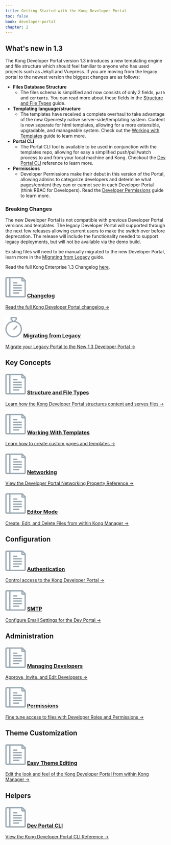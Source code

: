 ```yaml
---
title: Getting Started with the Kong Developer Portal
toc: false
book: developer-portal
chapter: 2
---
```


## What's new in 1.3

The Kong Developer Portal version 1.3 introduces a new templating engine and 
file structure which should feel familiar to anyone who has used projects such 
as Jekyll and Vuepress. If you are moving from the legacy portal to the newest 
version the biggest changes are as follows:

- **Files Database Structure**
  - The files schema is simplified and now consists of only 2 fields, `path` and
  `contents`. You can read more about these fields in the 
  [Structure and File Types](/enterprise/{{page.kong_version}}/developer-portal/structure-and-file-types) guide.
- **Templating language/structure**
  - The templates have received a complete overhaul to take advantage of the new 
  Openresty native server-side/templating system. Content is now separate for 
  html templates, allowing for a more extensible, upgradable, and manageable system.
  Check out the [Working with Templates](/enterprise/{{page.kong_version}}/developer-portal/working-with-templates) 
  guide to learn more. 
- **Portal CLI**
  - The Portal CLI tool is available to be used in conjunction with the 
  templates repo, allowing for easy a simplified push/pull/watch process to and 
  from your local machine and Kong. Checkout the [Dev Portal CLI](/enterprise/{{page.kong_version}}/developer-portal/helpers/cli)
  reference to learn more.
- **Permissions**
  - Developer Permissions make their debut in this version of the Portal, 
  allowing admins to categorize developers and determine what pages/content they 
  can or cannot see in each Developer Portal (think RBAC for Developers). Read the 
  [Developer Permissions](/enterprise/{{page.kong_version}}/developer-portal/administration/developer-permissions)
  guide to learn more.

### Breaking Changes

The new Developer Portal is not compatible with previous Developer Portal 
versions and templates.  The legacy Developer Portal will supported through the 
next few releases allowing current users to make the switch over before deprecation. 
The release will include the functionality needed to support legacy deployments, 
but will not be available via the demo build.

Existing files will need to be manually migrated to the new Developer Portal, 
learn more in the [Migrating from Legacy](/enterprise/1.3-x/developer-portal/legacy-migration)
guide.

Read the full Kong Enterprise 1.3 Changelog [here](/enterprise/changelog).


<div class="docs-grid">
  <div class="docs-grid-block">
    <h3>
        <img src="/assets/images/icons/documentation/icn-doc-reference.svg" />
        <a href="/enterprise/changelog/#dev-portal">Changelog</a>
    </h3>
    <p></p>
    <a href="#whats-new-in-13">
        Read the full Kong Developer Portal changelog &rarr;
    </a>
  </div>

  <div class="docs-grid-block">
    <h3>
        <img src="/assets/images/icons/documentation/icn-quickstart.svg" />
        <a href="/enterprise/1.3-x/developer-portal/legacy-migration">Migrating from Legacy</a>
    </h3>
    <p></p>
    <a href="/enterprise/1.3-x/developer-portal/legacy-migration">
        Migrate your Legacy Portal to the New 1.3 Developer Portal &rarr;
    </a>
  </div>
 </div> 

<div class="docs-grid">
  <h2>Key Concepts</h2>
  <div class="docs-grid-block">
    <h3>
        <img src="/assets/images/icons/documentation/icn-doc-reference.svg" />
        <a href="/enterprise/1.3-x/developer-portal/structure-and-file-types">Structure and File Types</a>
    </h3>
    <p></p>
    <a href="/enterprise/1.3-x/developer-portal/structure-and-file-types">
      Learn how the Kong Developer Portal structures content and serves files  &rarr;
    </a>
  </div>

  <div class="docs-grid-block">
    <h3>
        <img src="/assets/images/icons/documentation/icn-doc-reference.svg" />
        <a href="/enterprise/1.3-x/developer-portal/working-with-templates">Working With Templates</a>
    </h3>
    <p></p>
    <a href="/enterprise/1.3-x/developer-portal/working-with-templates">
      Learn how to create custom pages and templates &rarr;
    </a>
  </div>

  <div class="docs-grid-block">
    <h3>
        <img src="/assets/images/icons/documentation/icn-doc-reference.svg" />
        <a href="/enterprise/1.3-x/developer-portal/networking">Networking</a>
    </h3>
    <p></p>
    <a href="/enterprise/1.3-x/developer-portal/networking">
      View the Developer Portal Networking Property Reference &rarr;
    </a>
  </div>

  <div class="docs-grid-block">
    <h3>
        <img src="/assets/images/icons/documentation/icn-doc-reference.svg" />
        <a href="/enterprise/1.3-x/developer-portal/using-the-editor">Editor Mode</a>
    </h3>
    <p></p>
    <a href="/enterprise/1.3-x/developer-portal/using-the-editor">
       Create, Edit, and Delete Files from within Kong Manager &rarr;
    </a>
  </div>
</div>

<div class="docs-grid">
  <h2>Configuration</h2>
  <div class="docs-grid-block">
    <h3>
        <img src="/assets/images/icons/documentation/icn-doc-reference.svg" />
        <a href="/enterprise/{{ page.kong_version }}/developer-portal/configuration/authentication">Authentication</a>
    </h3>
    <p></p>
    <a href="/enterprise/{{ page.kong_version }}/developer-portal/configuration/authentication">
      Control access to the Kong Developer Portal &rarr;
    </a>
  </div>
    
  <div class="docs-grid-block">
    <h3>
        <img src="/assets/images/icons/documentation/icn-doc-reference.svg" />
        <a href="/enterprise/{{ page.kong_version }}/developer-portal/configuration/smtp">SMTP</a>
    </h3>
    <p></p>
    <a href="/enterprise/{{ page.kong_version }}/developer-portal/configuration/smtp">
      Configure Email Settings for the Dev Portal &rarr;
    </a>
  </div>
</div>

<div class="docs-grid">
  <h2>Administration</h2>
  <div class="docs-grid-block">
    <h3>
        <img src="/assets/images/icons/documentation/icn-doc-reference.svg" />
        <a href="/enterprise/{{ page.kong_version }}/developer-portal/administration/managing-developers">Managing Developers</a>
    </h3>
    <p></p>
    <a href="/enterprise/{{ page.kong_version }}/developer-portal/administration/managing-developers">
      Approve, Invite, and Edit Developers &rarr;
    </a>
  </div>

  <div class="docs-grid-block">
    <h3>
        <img src="/assets/images/icons/documentation/icn-doc-reference.svg" />
        <a href="/enterprise/{{ page.kong_version }}/developer-portal/administration/developer-permissions">Permissions</a>
    </h3>
    <p></p>
    <a href="/enterprise/{{ page.kong_version }}/developer-portal/administration/developer-permissions">
      Fine tune access to files with Developer Roles and Permissions &rarr;
    </a>
  </div>
</div>

<div class="docs-grid">
  <h2>Theme Customization</h2>
  <div class="docs-grid-block">
    <h3>
        <img src="/assets/images/icons/documentation/icn-doc-reference.svg" />
        <a href="/enterprise/{{ page.kong_version }}/developer-portal/theme-customization/easy-theme-editing">Easy Theme Editing</a>
    </h3>
    <p></p>
    <a href="/enterprise/{{ page.kong_version }}/developer-portal/theme-customization/easy-theme-editing">
      Edit the look and feel of the Kong Developer Portal from within Kong Manager &rarr;
    </a>
  </div>
</div>

<div class="docs-grid">
  <h2>Helpers</h2>
  <div class="docs-grid-block">
    <h3>
        <img src="/assets/images/icons/documentation/icn-doc-reference.svg" />
        <a href="/enterprise/{{ page.kong_version }}/developer-portal/helpers/cli">Dev Portal CLI</a>
    </h3>
    <p></p>
    <a href="/enterprise/{{ page.kong_version }}/developer-portal/helpers/cli">
      View the Kong Developer Portal CLI Reference &rarr;
    </a>
  </div>
</div>
